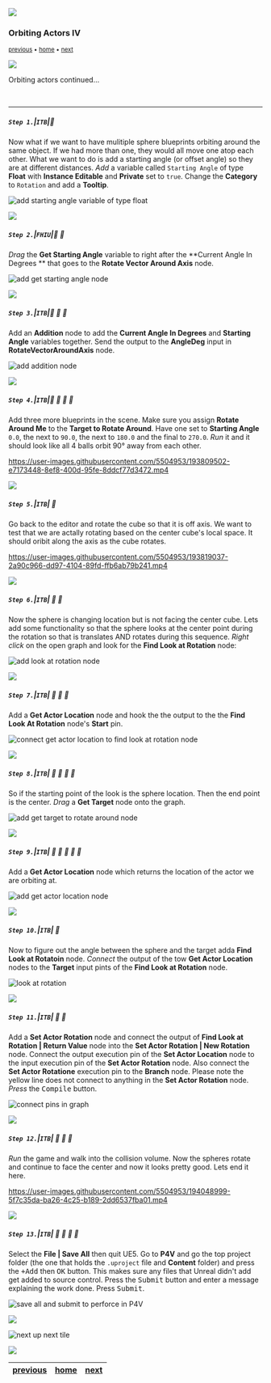 ![](../images/line3.png)

### Orbiting Actors IV

<sub>[previous](../orbiting-actors-iii/README.md#user-content-orbiting-actors-iii) • [home](../README.md#user-content-ue4-blueprints) • [next](../user-input/README.md#user-content-user-input)</sub>

![](../images/line3.png)

Orbiting actors continued...

<br>

---


##### `Step 1.`\|`ITB`|:small_blue_diamond:

Now what if we want to have mulitiple sphere blueprints orbiting around the same object. If we had more than one, they would all move one atop each other. What we want to do is add a starting angle (or offset angle) so they are at different distances. *Add* a variable called `Starting Angle` of type **Float** with **Instance Editable** and **Private** set to `true`. Change the **Category** to `Rotation` and add a **Tooltip**.

![add starting angle variable of type float](images/AddStartingAngleRm15.png)

![](../images/line2.png)

##### `Step 2.`\|`FHIU`|:small_blue_diamond: :small_blue_diamond: 

*Drag* the **Get Starting Angle** variable to right after the **Current Angle In Degrees ** that goes to the **Rotate Vector Around Axis** node.

![add get starting angle node](images/DragStartingAngleRm15.png)

![](../images/line2.png)

##### `Step 3.`\|`ITB`|:small_blue_diamond: :small_blue_diamond: :small_blue_diamond:

Add an **Addition** node to add the **Current Angle In Degrees** and **Starting Angle** variables together. Send the output to the **AngleDeg** input in **RotateVectorAroundAxis** node.

![add addition node](images/StartingAnglePlusAngleRm15.png)

![](../images/line2.png)

##### `Step 4.`\|`ITB`|:small_blue_diamond: :small_blue_diamond: :small_blue_diamond: :small_blue_diamond:

Add three more blueprints in the scene. Make sure you assign **Rotate Around Me** to the **Target to Rotate Around**. Have one set to **Starting Angle** `0.0`, the next to `90.0`, the next to `180.0` and the final to `270.0`. *Run* it and it should look like all 4 balls orbit 90° away from each other.

https://user-images.githubusercontent.com/5504953/193809502-e7173448-8ef8-400d-95fe-8ddcf77d3472.mp4

![](../images/line2.png)

##### `Step 5.`\|`ITB`| :small_orange_diamond:

Go back to the editor and rotate the cube so that it is off axis.  We want to test that we are actally rotating based on the center cube's local space.  It should oribit along the axis as the cube rotates.

https://user-images.githubusercontent.com/5504953/193819037-2a90c966-dd97-4104-89fd-ffb6ab79b241.mp4

![](../images/line2.png)

##### `Step 6.`\|`ITB`| :small_orange_diamond: :small_blue_diamond:

Now the sphere is changing location but is not facing the center cube. Lets add some functionality so that the sphere looks at the center point during the rotation so that is translates AND rotates during this sequence. *Right click* on the open graph and look for the **Find Look at Rotation** node:

![add look at rotation node](images/AddLookAtRotationNodeRm15.png)

![](../images/line2.png)

##### `Step 7.`\|`ITB`| :small_orange_diamond: :small_blue_diamond: :small_blue_diamond:

Add a **Get Actor Location** node and hook the the output to the the **Find Look At Rotation** node's **Start** pin.

![connect get actor location to find look at rotation node](images/HookUpStartRotationRm15.png)

![](../images/line2.png)

##### `Step 8.`\|`ITB`| :small_orange_diamond: :small_blue_diamond: :small_blue_diamond: :small_blue_diamond:

So if the starting point of the look is the sphere location. Then the end point is the center. *Drag* a **Get Target** node onto the graph.

![add get target to rotate around node](images/GetTargetToRotateAround.png)

![](../images/line2.png)

##### `Step 9.`\|`ITB`| :small_orange_diamond: :small_blue_diamond: :small_blue_diamond: :small_blue_diamond: :small_blue_diamond:

Add a **Get Actor Location** node which returns the location of the actor we are orbiting at.

![add get actor location node](images/GetActorLocadtionRm15.png)

![](../images/line2.png)

##### `Step 10.`\|`ITB`| :large_blue_diamond:

Now to figure out the angle between the sphere and the target adda **Find Look at Rotatoin** node. *Connect* the output of the tow **Get Actor Location** nodes to the **Target** input pints of the **Find Look at Rotation** node.

![look at rotation](images/lookatRotation.png)

![](../images/line2.png)

##### `Step 11.`\|`ITB`| :large_blue_diamond: :small_blue_diamond: 

 Add a **Set Actor Rotation** node and connect the output of **Find Look at Rotation | Return Value** node into the **Set Actor Rotation | New Rotation** node.  Connect the output execution pin of the **Set Actor Location** node to the input execution pin of the **Set Actor Rotation** node. Also connect the **Set Actor Rotatione** execution pin to the **Branch** node. Please note the yellow line does not connect to anything in the **Set Actor Rotation** node. *Press* the <kbd>Compile</kbd> button.

![connect pins in graph](images/LookAtRotationHookRm15.png)

![](../images/line2.png)


##### `Step 12.`\|`ITB`| :large_blue_diamond: :small_blue_diamond: :small_blue_diamond: 

*Run* the game and walk into the collision volume. Now the spheres rotate and continue to face the center and now it looks pretty good. Lets end it here.

https://user-images.githubusercontent.com/5504953/194048999-5f7c35da-ba26-4c25-b189-2dd6537fba01.mp4

![](../images/line2.png)

##### `Step 13.`\|`ITB`| :large_blue_diamond: :small_blue_diamond: :small_blue_diamond:  :small_blue_diamond: 

Select the **File | Save All** then quit UE5.   Go to **P4V** and go the top project folder (the one that holds the `.uproject` file and **Content** folder) and press the <kbd>+Add</kbd> then <kbd>OK</kbd> button.  This makes sure any files that Unreal didn't add get added to source control. Press the <kbd>Submit</kbd> button and enter a message explaining the work done.  Press <kbd>Submit</kbd>.

![save all and submit to perforce in P4V](images/submitP4.png)

![](../images/line.png)

<!-- <img src="https://via.placeholder.com/1000x100/45D7CA/000000/?text=Next Up - User Input"> -->

![next up next tile](images/banner.png)

![](../images/line.png)

| [previous](../orbiting-actors-iii/README.md#user-content-orbiting-actors-iii)| [home](../README.md#user-content-ue4-blueprints) | [next](../user-input/README.md#user-content-user-input)|
|---|---|---|
